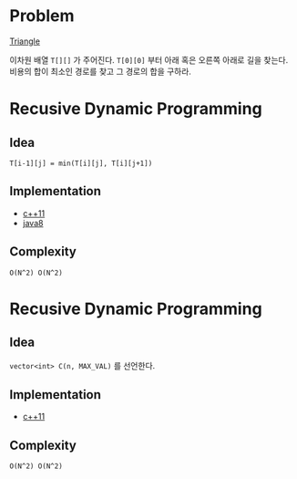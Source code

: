 # Problem

[Triangle](https://leetcode.com/problems/triangle/)

이차원 배열 `T[][]` 가 주어진다. `T[0][0]` 부터 아래 혹은 오른쪽
아래로 길을 찾는다. 비용의 합이 최소인 경로를 찾고 그 경로의 합을
구하라.

# Recusive Dynamic Programming

## Idea

```
T[i-1][j] = min(T[i][j], T[i][j+1])
```

## Implementation

* [c++11](recursive.cpp)
* [java8](Solution.java)

## Complexity

```
O(N^2) O(N^2)
```

# Recusive Dynamic Programming

## Idea

`vector<int> C(n, MAX_VAL)` 를 선언한다. 

## Implementation

* [c++11](iterative.cpp)


## Complexity

```
O(N^2) O(N^2)
```
